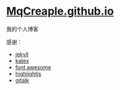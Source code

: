 # [MqCreaple.github.io](https://mqcreaple.github.io/)

我的个人博客

感谢：

- [jekyll](https://jekyllrb.com/)
- [katex](https://katex.org/)
- [font awesome](https://fontawesome.com/)
- [highlightjs](https://highlightjs.org/)
- [gitalk](https://gitalk.github.io/)